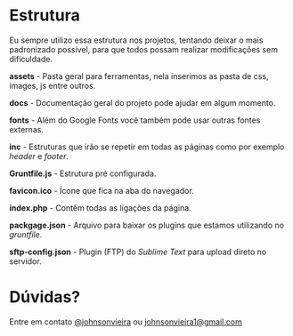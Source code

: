 Estrutura
=============
Eu sempre utilizo essa estrutura nos projetos, tentando deixar o mais padronizado possível, para que todos possam realizar modificações sem dificuldade.

**assets** - Pasta geral para ferramentas, nela inserimos as pasta de css, images, js entre outros.

**docs** - Documentação geral do projeto pode ajudar em algum momento.

**fonts** - Além do Google Fonts você também pode usar outras fontes externas.

**inc** - Estruturas que irão se repetir em todas as páginas como por exemplo *header* e *footer*.

**Gruntfile.js** - Estrutura pré configurada.

**favicon.ico** - Ícone que fica na aba do navegador.

**index.php** - Contêm todas as ligações da página.

**packgage.json** - Arquivo para baixar os plugins que estamos utilizando no *gruntfile*.

**sftp-config.json** - Plugin (FTP) do *Sublime Text* para upload direto no servidor.

Dúvidas?
===============
Entre em contato [@johnsonvieira](http://twitter.com/johnsonvieira_) ou johnsonvieira1@gmail.com
